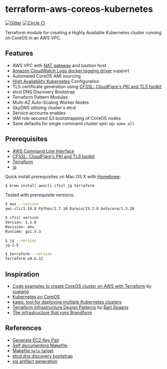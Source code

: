 # terraform-aws-coreos-kubernetes

[![Gitter](https://badges.gitter.im/kz8s/tack.svg)](https://gitter.im/kz8s/tack?utm_source=badge&utm_medium=badge&utm_campaign=pr-badge)
[![Circle CI](https://circleci.com/gh/kz8s/tack.svg?style=svg)](https://circleci.com/gh/kz8s/tack)

Terraform module for creating a Highly Available Kubernetes cluster running on CoreOS in an AWS VPC.

## Features
* AWS VPC with [NAT gateway](http://docs.aws.amazon.com/AmazonVPC/latest/UserGuide/vpc-nat-gateway.html) and bastion host
* [Amazon CloudWatch Logs docker logging driver](https://docs.docker.com/engine/admin/logging/awslogs/) support
* Automated CoreOS AMI sourcing
* [High Availability Kubernetes](http://kubernetes.io/v1.1/docs/admin/high-availability.html) Configuration
* TLS certificate generation using [CFSSL: CloudFlare's PKI and TLS toolkit](https://cfssl.org/)
* etcd DNS Discovery Bootstrap
* Terraform Pattern Modules
* Multi-AZ Auto-Scaling Worker Nodes
* SkyDNS utilizing cluster's etcd
* Service accounts enables
* IAM role secured S3 bootstrapping of CoreOS nodes
* Sane defaults for single command cluster spin up: `make all`

## Prerequisites
* [AWS Command Line Interface](http://aws.amazon.com/documentation/cli/)
* [CFSSL: CloudFlare's PKI and TLS toolkit](https://cfssl.org/)
* [Terraform](https://www.terraform.io/)
* [jq](https://stedolan.github.io/jq/)

Quick install prerequisites on Mac OS X with [Homebrew](http://brew.sh/):

```bash
$ brew install awscli cfssl jq terraform
```

Tested with prerequisite versions:

```bash
$ aws --version
aws-cli/1.10.8 Python/2.7.10 Darwin/15.2.0 botocore/1.3.28

$ cfssl version
Version: 1.1.0
Revision: dev
Runtime: go1.5.3

$ jq --version
jq-1.5

$ terraform --version
Terraform v0.6.12
```

## Inspiration
* [Code examples to create CoreOS cluster on AWS with Terraform](https://github.com/xuwang/aws-terraform) by [xuwang](https://github.com/xuwang)
* [Kubernetes on CoreOS](https://github.com/coreos/coreos-kubernetes)
* [kaws: tool for deploying multiple Kubernetes clusters](https://github.com/InQuicker/kaws)
* [Terraform Infrastructure Design Patterns](https://www.opencredo.com/2015/09/14/terraform-infrastructure-design-patterns/) by [Bart Spaans](https://www.opencredo.com/author/bart/)
* [The infrastructure that runs Brandform](https://github.com/brandfolder/infrastructure)

## References
* [Generate EC2 Key Pair](https://github.com/xuwang/aws-terraform/blob/master/scripts/aws-keypair.sh)
* [Self documenting Makefile](https://gist.github.com/prwhite/8168133)
* [Makefile `help` target](https://gist.github.com/rcmachado/af3db315e31383502660)
* [etcd dns discovery bootstrap](https://coreos.com/etcd/docs/latest/clustering.html#dns-discovery)
* [ssl artifact generation](https://github.com/coreos/coreos-kubernetes/tree/master/lib)
